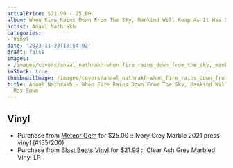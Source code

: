 ```yaml
---
actualPrice: $21.99 - 25.00
album: When Fire Rains Down From The Sky, Mankind Will Reap As It Has Sown
artist: Anaal Nathrakh
categories:
- Vinyl
date: '2023-11-23T18:54:02'
draft: false
images:
- /images/covers/anaal_nathrakh-when_fire_rains_down_from_the_sky,_mankind_will_reap_as_it_has_sown.jpg
inStock: true
thumbnailImage: /images/covers/anaal_nathrakh-when_fire_rains_down_from_the_sky,_mankind_will_reap_as_it_has_sown-thumb.jpg
title: Anaal Nathrakh - When Fire Rains Down From The Sky, Mankind Will Reap As It
  Has Sown
---
```


## Vinyl
* Purchase from [Meteor Gem](https://meteor-gem.com/products/anaal-nathrakh-when-fire-rains-down-from-the-sky-mankind-will-reap-as-it-has-sown-lp) for $25.00 :: Ivory Grey Marble 2021 press vinyl (#155/200)
* Purchase from [Blast Beats Vinyl](https://blastbeatsvinyl.com/products/anaal-nathrakh-when-fire-rains-down-from-the-sky-mankind-will-reap-as-it-has-sown-clear-ash-grey-marbled-vinyl-lp) for $21.99 :: Clear Ash Grey Marbled Vinyl LP
